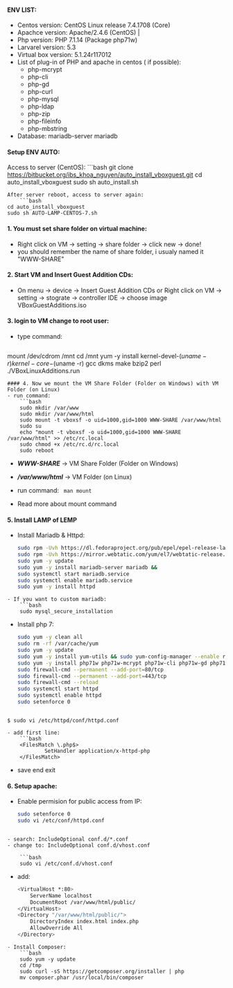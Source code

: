 #### ENV LIST:
- Centos version: CentOS Linux release 7.4.1708 (Core)
- Apachce version: Apache/2.4.6 (CentOS) | 
- Php version: PHP 7.1.14  (Package php71w)
- Larvarel version: 5.3
- Virtual box version: 5.1.24r117012
- List of plug-in of PHP and apache in centos ( if possible): 
	+ php-mcrypt
	+ php-cli
	+ php-gd
	+ php-curl
	+ php-mysql
	+ php-ldap
	+ php-zip
	+ php-fileinfo
	+ php-mbstring
- Database: mariadb-server mariadb
#### Setup ENV AUTO:
Access to server (CentOS):
	```bash
git clone https://bitbucket.org/ibs_khoa_nguyen/auto_install_vboxguest.git
cd auto_install_vboxguest
sudo sh auto_install.sh
```
After server reboot, access to server again:
	```bash
cd auto_install_vboxguest
sudo sh AUTO-LAMP-CENTOS-7.sh
```

#### 1. You must set share folder on virtual machine:
- Right click on VM -> setting -> share folder -> click new -> done!
-  you should remember the name of share folder, i usualy named it "WWW-SHARE"

#### 2. Start VM and Insert Guest Addition CDs:
- On menu -> device -> Insert Guest Addition CDs or Right click on VM -> setting -> stograte -> controller IDE -> choose image VBoxGuestAdditions.iso

#### 3. login to VM change to root user:
- type command:
	```bash
 mount /dev/cdrom /mnt
 cd /mnt
 yum -y install kernel-devel-$(uname -r) kernel-core-$(uname -r) gcc dkms make bzip2 perl
 ./VBoxLinuxAdditions.run
```
#### 4. Now we mount the VM Share Folder (Folder on Windows) with VM Folder (on Linux)
- run command:
	```bash
	sudo mkdir /var/www
	sudo mkdir /var/www/html
	sudo mount -t vboxsf -o uid=1000,gid=1000 WWW-SHARE /var/www/html
	sudo su
	echo "mount -t vboxsf -o uid=1000,gid=1000 WWW-SHARE /var/www/html" >> /etc/rc.local
 	sudo chmod +x /etc/rc.d/rc.local
 	sudo reboot
```
 - ***WWW-SHARE*** -> VM Share Folder (Folder on Windows)
 - ***/var/www/html*** -> VM Folder (on Linux)
 - run command: ` man mount`

 - Read more about mount command

#### 5. Install LAMP of LEMP
- Install Mariadb & Httpd:
	```bash
	sudo rpm -Uvh https://dl.fedoraproject.org/pub/epel/epel-release-latest-7.noarch.rpm
	sudo rpm -Uvh https://mirror.webtatic.com/yum/el7/webtatic-release.rpm
	sudo yum -y update
	sudo yum -y install mariadb-server mariadb && 
	sudo systemctl start mariadb.service 
	sudo systemctl enable mariadb.service
	sudo yum -y install httpd
```
- If you want to custom mariadb:
	```bash
	sudo mysql_secure_installation
```
- Install php 7:
	```bash
	sudo yum -y clean all
	sudo rm -rf /var/cache/yum
	sudo yum -y update
	sudo yum -y install yum-utils && sudo yum-config-manager --enable remi-php71
	sudo yum -y install php71w php71w-mcrypt php71w-cli php71w-gd php71w-curl php71w-mysql php71w-ldap php71w-zip php71w-fileinfo php71w-mbstring php71w-xml
	sudo firewall-cmd --permanent --add-port=80/tcp
	sudo firewall-cmd --permanent --add-port=443/tcp
	sudo firewall-cmd --reload
	sudo systemctl start httpd
	sudo systemctl enable httpd
	sudo setenforce 0
```

$ sudo vi /etc/httpd/conf/httpd.conf

- add first line:
	```bash
	<FilesMatch \.php$>
	        SetHandler application/x-httpd-php
	</FilesMatch>
```

- save end exit

#### 6. Setup apache:
-  Enable permision for public access from IP:

 	```bash
	sudo setenforce 0
	sudo vi /etc/conf/httpd.conf
```

- search: IncludeOptional conf.d/*.conf 
- change to: IncludeOptional conf.d/vhost.conf

	```bash
	sudo vi /etc/conf.d/vhost.conf
```
- add:

	```bash
	<VirtualHost *:80>
	    ServerName localhost
	    DocumentRoot /var/www/html/public/
	</VirtualHost>
	<Directory "/var/www/html/public/">
	    DirectoryIndex index.html index.php
	    AllowOverride All
	</Directory>
```
- Install Composer:
	```bash
	sudo yum -y update
	cd /tmp
	sudo curl -sS https://getcomposer.org/installer | php
	mv composer.phar /usr/local/bin/composer
```
